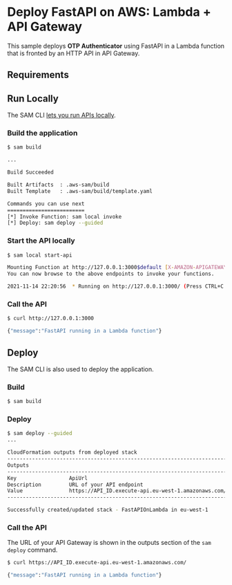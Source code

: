 # Deploy FastAPI on AWS: Lambda + API Gateway

This sample deploys **OTP Authenticator** using FastAPI in a Lambda function that is fronted by an HTTP API in API Gateway.

## Requirements


## Run Locally

The SAM CLI [lets you run APIs locally](https://docs.aws.amazon.com/serverless-application-model/latest/developerguide/serverless-sam-cli-using-start-api.html).


### Build the application

```bash
$ sam build

...

Build Succeeded

Built Artifacts  : .aws-sam/build
Built Template   : .aws-sam/build/template.yaml

Commands you can use next
=========================
[*] Invoke Function: sam local invoke
[*] Deploy: sam deploy --guided
```

### Start the API locally

```bash
$ sam local start-api

Mounting Function at http://127.0.0.1:3000$default [X-AMAZON-APIGATEWAY-ANY-METHOD]
You can now browse to the above endpoints to invoke your functions.

2021-11-14 22:20:56  * Running on http://127.0.0.1:3000/ (Press CTRL+C to quit)
```

### Call the API
```bash
$ curl http://127.0.0.1:3000

{"message":"FastAPI running in a Lambda function"}
```

## Deploy

The SAM CLI is also used to deploy the application.

### Build

```bash
$ sam build 
```

### Deploy

```bash
$ sam deploy --guided
...

CloudFormation outputs from deployed stack
---------------------------------------------------------------------------
Outputs
---------------------------------------------------------------------------
Key                 ApiUrl
Description         URL of your API endpoint
Value               https://API_ID.execute-api.eu-west-1.amazonaws.com/
---------------------------------------------------------------------------

Successfully created/updated stack - FastAPIOnLambda in eu-west-1
```

### Call the API

The URL of your API Gateway is shown in the outputs section of the `sam deploy` command.

```bash
$ curl https://API_ID.execute-api.eu-west-1.amazonaws.com/

{"message":"FastAPI running in a Lambda function"}
```
